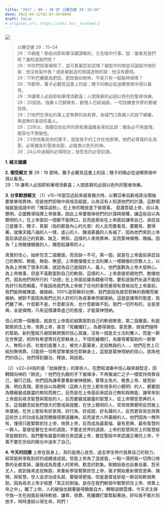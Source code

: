 ```yaml
---
title: "2017 – 09 – 30 QT 以賽亞書 29：15~24"
date: 2025-04-12T02:07:36+0800
draft: false
# original_url: https://cmtc.tw/__trashed-2
---
```


![](/images/qt.jpg)
> 以賽亞書 29：15\~24  
> 29：15禍哉！那些向耶和華深藏謀略的，又在暗中行事，說：誰看見我們呢？誰知道我們呢？  
> 29：16你們把事顛倒了，豈可看窰匠如泥嗎？被製作的物豈可論製作物的說：他沒有製作我？或是被創造的物論造物的說：他沒有聰明。  
> 29：17利巴嫩變為肥田，肥田看如樹林，不是只有一點點時候嗎？  
> 29：18那時，聾子必聽見這書上的話；瞎子的眼必從迷矇黑暗中得以看見。  
> 29：19謙卑人必因耶和華增添歡喜；人間貧窮的必因以色列的聖者快樂。  
> 29：20因為，強暴人已歸無有，褻慢人已經滅絕，一切找機會作孽的都被剪除。  
> 29：21他們在爭訟的事上定無罪的為有罪，為城門口責備人的設下網羅，用虛無的事屈枉義人。  
> 29：22所以，救贖亞伯拉罕的耶和華論雅各家如此說：雅各必不再羞愧，面容也不致變色。  
> 29：23但他看見他的眾子，就是我手的工作在他那裡，他們必尊我的名為聖，必尊雅各的聖者為聖，必敬畏以色列的神。  
> 29：24心中迷糊的必得明白；發怨言的必受訓誨。

**1. 經文誦讀**

**2. 領受經文**
賽 29：18 那時，聾子必聽見這書上的話；瞎子的眼必從迷矇黑暗中得以看見。  
29：19 謙卑人必因耶和華增添歡喜；人間貧窮的必因以色列的聖者快樂。

**3. 分享默想經文**
（1）v15\~16當亞述前來威脅猶大時，以賽亞奉旨勸戒政治領袖要單單倚靠神，但是他們卻暗中與埃及結盟，以為沒有人知道他們的計謀。這群領袖就是成語中的「掩耳盜鈴」，在上帝的眼皮底下做壞事， 竟還質疑上帝，自以為聰明，企圖教導指揮上帝做事。因此上帝要廢掉他們的計謀與榮耀，讓這些自以為聰明的人，在上帝面前一個都不能誇口。反而是那些在上帝面前謙卑自己、承認自己是聾子、瞎子、貧窮（指的都是內心的光景）的人反而要看見、要聽見、要得著。就像天國八福的人一樣，虛心的人、饑渴慕義的人有福了，因為他們來到上帝面前承認自己的貧窮、缺乏、無知，這樣的人來倚靠神，反而蒙神憐憫、賜福。因為「上帝敵擋驕傲的人，賜恩給謙卑的人」

真實的信心，始終包含二個層面，而且缺一不可。第一個，就是在上帝面前承認自己的無知、無能、無助、無望。上帝敵擋像文士法利賽人一樣驕傲的宗教人土，以為為上帝做了很多的事，就認為自己是個好人、義人。他們喜歡為上帝大發熱心，為上帝做事，但是不喜歡面對自己的軟弱，這樣的人，上帝直接拒絕他們、敵擋他們，因為他們用所行的「功德」在上帝面前變為驕傲可憎。要知道我們永遠不能因為好行為而稱義，不能因為我們為上帝做了任何的事而覺得有資格站在上帝面前。我們能夠被揀選、被接納，100%是耶穌的功勞，我們是因為接受耶穌的救贖而被接納，絕對不是因為我們比別人好的行為或事奉而被接納。這就是謙卑的態度，我們離了神，什麼都不是，什麼都沒有，也什麼都做不到。我們一切所有的，全是恩典，全是憐憫，凡有這樣謙卑虛己的態度，才能蒙神悅納。

信心的第一個層面，就是在上帝面前誠實面對自己的軟弱敗壞，第二個層面，則是緊緊抓住上帝，倚靠上帝，甚至「死纏爛打」，為要得憐恤、蒙恩惠，做我們隨時的幫助。新約聖經凡被耶穌誇獎的信心英雄，沒有一個是文士法利賽人，而是一群在世無望，把所有希望寄託在耶穌身上，不惜死纏爛打，為要得著幫助的一群罪人、無知小民、社會的底層人土、被世人厭棄者，走投無路的人…，他們在世上已經別無倚靠，只能把一切希望單單放在耶穌身上，這就是蒙神悅納的信心，因為他們的信心，他們得到醫治、釋放，與拯救。

（2）v22\~24指的是「劫後餘生」的那些人，在歷經滄桑中信心越來越堅定，回轉歸向神的「餘民」！他們在仇敵的手下被煉淨，不再像滅亡之子一樣堅持倚靠自己，偏行己路。他們因為謙卑要重新被神接納，要尊主為大、敬畏上帝、接受訓誨、明白真理。那些自以為聰明（這群人在世上都有很多的小聰明）的人，都要因為驕傲變成屬靈的無知而敗亡。反而是在上帝面前承認自己無知與無能，謙卑來到上帝面前尋求智慧與幫助的人，反而要變成屬靈的智慧人，從上帝領受恩典的人生。這個觀念給我們很大的警戒與提醒，在世上聰明的人，常常倚靠聰明反而被上帝棄絕，在世上那些有好表現、好行為、好成就、好名聲的人，反而更容易去倚靠這些世上的功成名就而驕傲得罪遠離神。反而是世人所棄絕的人，他們因為一無所有，懂得只能緊緊抓住上帝、倚靠上帝，反而成為最蒙福、最有恩典、最有智慧的一群人。基督徒要在生命的道路，不要走世界的道路，上帝的智慧與世上的智慧經常是敵對的，我們要有屬靈的眼光來認識上帝，要從聖經中來認識正確的上帝，千萬不要在世俗的眼光中迷失了自己。

**4. 今天的回應**
上帝在我身上，真的是用心良苦，過去學生時代我靠自己的努力，經常能夠爭取到好的成績或成就。但是上帝為了造就我，一點一滴把我一切誇口倚靠的全都拿掉，讓我成為周遭人的笑柄、歎息的對象。剛開始我也自暴自棄、怨天尤人，直到後來走投無路，來重新學習緊緊抓住上帝，我才開始重新領受恩典、憐憫、與智慧。世人追求功成名就、要變得更強，但是基督徒卻是一群自知軟弱無助，因為尋求上帝才經歷「真正的剛強，是存在我們軟弱中緊緊抓住上帝、倚靠上帝之中」，離了上帝，人的變強也跟著變得驕傲自大，轉眼過眼雲煙。今天求主保守我一生在祂面前保持軟弱、謙卑、倚靠、死纏爛打緊緊黏著祂，好叫我不敢片刻放手，時時連結以得生命，阿們！
